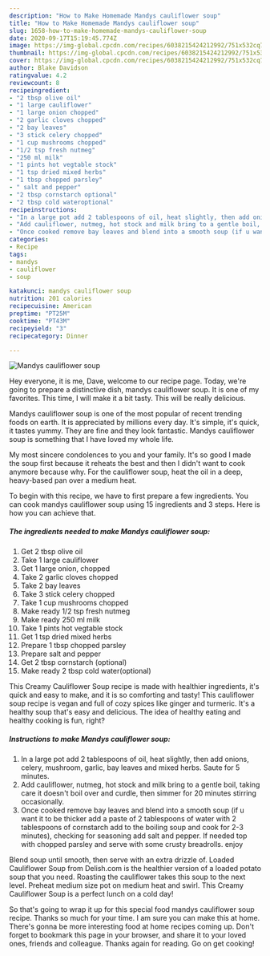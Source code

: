 ```yaml
---
description: "How to Make Homemade Mandys cauliflower soup"
title: "How to Make Homemade Mandys cauliflower soup"
slug: 1658-how-to-make-homemade-mandys-cauliflower-soup
date: 2020-09-17T15:19:45.774Z
image: https://img-global.cpcdn.com/recipes/6038215424212992/751x532cq70/mandys-cauliflower-soup-recipe-main-photo.jpg
thumbnail: https://img-global.cpcdn.com/recipes/6038215424212992/751x532cq70/mandys-cauliflower-soup-recipe-main-photo.jpg
cover: https://img-global.cpcdn.com/recipes/6038215424212992/751x532cq70/mandys-cauliflower-soup-recipe-main-photo.jpg
author: Blake Davidson
ratingvalue: 4.2
reviewcount: 8
recipeingredient:
- "2 tbsp olive oil"
- "1 large cauliflower"
- "1 large onion chopped"
- "2 garlic cloves chopped"
- "2 bay leaves"
- "3 stick celery chopped"
- "1 cup mushrooms chopped"
- "1/2 tsp fresh nutmeg"
- "250 ml milk"
- "1 pints hot vegtable stock"
- "1 tsp dried mixed herbs"
- "1 tbsp chopped parsley"
- " salt and pepper"
- "2 tbsp cornstarch optional"
- "2 tbsp cold wateroptional"
recipeinstructions:
- "In a large pot add 2 tablespoons of oil, heat slightly, then add onions, celery, mushroom, garlic, bay leaves and mixed herbs. Saute for 5 minutes."
- "Add cauliflower, nutmeg, hot stock and milk bring to a gentle boil, taking care it doesn&#39;t boil over and curdle, then simmer for 20 minutes stirring occasionally."
- "Once cooked remove bay leaves and blend into a smooth soup (if u want it to be thicker add a paste of 2 tablespoons of water with 2 tablespoons of cornstarch add to the boiling soup and cook for 2-3 minutes), checking for seasoning add salt and pepper. If needed top with chopped parsley and serve with some crusty breadrolls. enjoy"
categories:
- Recipe
tags:
- mandys
- cauliflower
- soup

katakunci: mandys cauliflower soup 
nutrition: 201 calories
recipecuisine: American
preptime: "PT25M"
cooktime: "PT43M"
recipeyield: "3"
recipecategory: Dinner

---
```



![Mandys cauliflower soup](https://img-global.cpcdn.com/recipes/6038215424212992/751x532cq70/mandys-cauliflower-soup-recipe-main-photo.jpg)

Hey everyone, it is me, Dave, welcome to our recipe page. Today, we're going to prepare a distinctive dish, mandys cauliflower soup. It is one of my favorites. This time, I will make it a bit tasty. This will be really delicious.

Mandys cauliflower soup is one of the most popular of recent trending foods on earth. It is appreciated by millions every day. It's simple, it's quick, it tastes yummy. They are fine and they look fantastic. Mandys cauliflower soup is something that I have loved my whole life.

My most sincere condolences to you and your family. It&#39;s so good I made the soup first because it reheats the best and then I didn&#39;t want to cook anymore because why. For the cauliflower soup, heat the oil in a deep, heavy-based pan over a medium heat.


To begin with this recipe, we have to first prepare a few ingredients. You can cook mandys cauliflower soup using 15 ingredients and 3 steps. Here is how you can achieve that.

<!--inarticleads1-->

##### The ingredients needed to make Mandys cauliflower soup:

1. Get 2 tbsp olive oil
1. Take 1 large cauliflower
1. Get 1 large onion, chopped
1. Take 2 garlic cloves chopped
1. Take 2 bay leaves
1. Take 3 stick celery chopped
1. Take 1 cup mushrooms chopped
1. Make ready 1/2 tsp fresh nutmeg
1. Make ready 250 ml milk
1. Take 1 pints hot vegtable stock
1. Get 1 tsp dried mixed herbs
1. Prepare 1 tbsp chopped parsley
1. Prepare  salt and pepper
1. Get 2 tbsp cornstarch (optional)
1. Make ready 2 tbsp cold water(optional)


This Creamy Cauliflower Soup recipe is made with healthier ingredients, it&#39;s quick and easy to make, and it is so comforting and tasty! This cauliflower soup recipe is vegan and full of cozy spices like ginger and turmeric. It&#39;s a healthy soup that&#39;s easy and delicious. The idea of healthy eating and healthy cooking is fun, right? 

<!--inarticleads2-->

##### Instructions to make Mandys cauliflower soup:

1. In a large pot add 2 tablespoons of oil, heat slightly, then add onions, celery, mushroom, garlic, bay leaves and mixed herbs. Saute for 5 minutes.
1. Add cauliflower, nutmeg, hot stock and milk bring to a gentle boil, taking care it doesn&#39;t boil over and curdle, then simmer for 20 minutes stirring occasionally.
1. Once cooked remove bay leaves and blend into a smooth soup (if u want it to be thicker add a paste of 2 tablespoons of water with 2 tablespoons of cornstarch add to the boiling soup and cook for 2-3 minutes), checking for seasoning add salt and pepper. If needed top with chopped parsley and serve with some crusty breadrolls. enjoy


Blend soup until smooth, then serve with an extra drizzle of. Loaded Cauliflower Soup from Delish.com is the healthier version of a loaded potato soup that you need. Roasting the cauliflower takes this soup to the next level. Preheat medium size pot on medium heat and swirl. This Creamy Cauliflower Soup is a perfect lunch on a cold day! 

So that's going to wrap it up for this special food mandys cauliflower soup recipe. Thanks so much for your time. I am sure you can make this at home. There's gonna be more interesting food at home recipes coming up. Don't forget to bookmark this page in your browser, and share it to your loved ones, friends and colleague. Thanks again for reading. Go on get cooking!
